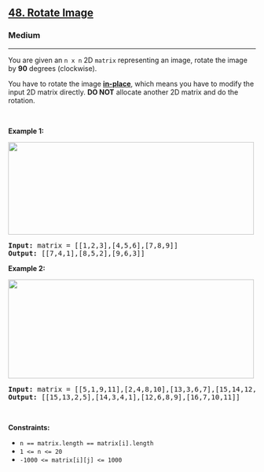 <h2><a href="https://leetcode.com/problems/rotate-image/">48. Rotate Image</a></h2><h3>Medium</h3><hr><div style="user-select: auto;"><p style="user-select: auto;">You are given an <code style="user-select: auto;">n x n</code> 2D <code style="user-select: auto;">matrix</code> representing an image, rotate the image by <strong style="user-select: auto;">90</strong> degrees (clockwise).</p>

<p style="user-select: auto;">You have to rotate the image <a href="https://en.wikipedia.org/wiki/In-place_algorithm" target="_blank" style="user-select: auto;"><strong style="user-select: auto;">in-place</strong></a>, which means you have to modify the input 2D matrix directly. <strong style="user-select: auto;">DO NOT</strong> allocate another 2D matrix and do the rotation.</p>

<p style="user-select: auto;">&nbsp;</p>
<p style="user-select: auto;"><strong class="example" style="user-select: auto;">Example 1:</strong></p>
<img alt="" src="https://assets.leetcode.com/uploads/2020/08/28/mat1.jpg" style="width: 500px; height: 188px; user-select: auto;">
<pre style="user-select: auto;"><strong style="user-select: auto;">Input:</strong> matrix = [[1,2,3],[4,5,6],[7,8,9]]
<strong style="user-select: auto;">Output:</strong> [[7,4,1],[8,5,2],[9,6,3]]
</pre>

<p style="user-select: auto;"><strong class="example" style="user-select: auto;">Example 2:</strong></p>
<img alt="" src="https://assets.leetcode.com/uploads/2020/08/28/mat2.jpg" style="width: 500px; height: 201px; user-select: auto;">
<pre style="user-select: auto;"><strong style="user-select: auto;">Input:</strong> matrix = [[5,1,9,11],[2,4,8,10],[13,3,6,7],[15,14,12,16]]
<strong style="user-select: auto;">Output:</strong> [[15,13,2,5],[14,3,4,1],[12,6,8,9],[16,7,10,11]]
</pre>

<p style="user-select: auto;">&nbsp;</p>
<p style="user-select: auto;"><strong style="user-select: auto;">Constraints:</strong></p>

<ul style="user-select: auto;">
	<li style="user-select: auto;"><code style="user-select: auto;">n == matrix.length == matrix[i].length</code></li>
	<li style="user-select: auto;"><code style="user-select: auto;">1 &lt;= n &lt;= 20</code></li>
	<li style="user-select: auto;"><code style="user-select: auto;">-1000 &lt;= matrix[i][j] &lt;= 1000</code></li>
</ul>
</div>
